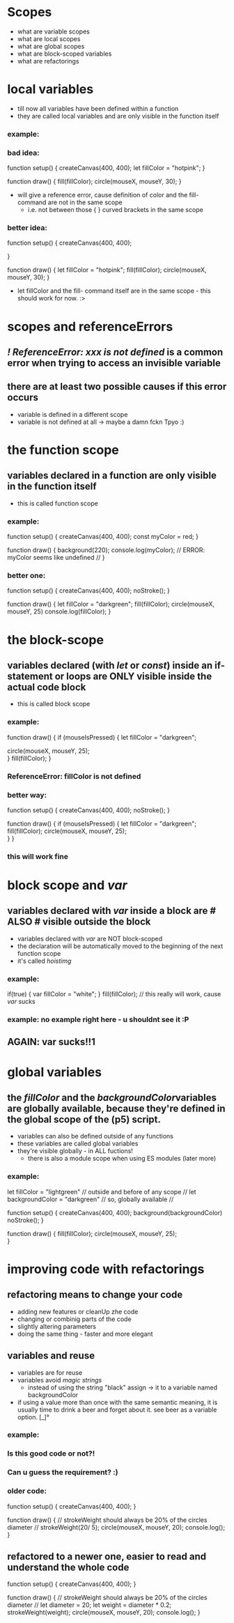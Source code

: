 # Scopes

- what are variable scopes
- what are local scopes
- what are global scopes
- what are block-scoped variables
- what are refactorings

# local variables

- till now all variables have been defined within a function
- they are called local variables and are only visible in the function itself

### example:

### bad idea:

function setup() {
  createCanvas(400, 400);
  let fillColor = "hotpink";
}

function draw() {
  fill(fillColor);
  circle(mouseX, mouseY, 30);
}

- will give a reference error, cause definition of color and the fill- command are not in the same scope
  - i.e. not between those { } curved brackets in the same scope

### better idea:

function setup() {
  createCanvas(400, 400);
  
}

function draw() {
  let fillColor = "hotpink";
  fill(fillColor);
  circle(mouseX, mouseY, 30);
}

- let fillColor and the fill- command itself are in the same scope - this should work for now. :>



# scopes and referenceErrors

## *! ReferenceError: xxx is not defined* is a common error when trying to access an invisible variable

## there are at least two possible causes if this error occurs

- variable is defined in a different scope
- variable is not defined at all -> maybe a damn fckn Tpyo :)


# the function scope

## variables declared in a function are only visible in the function itself

- this is called function scope

### example: 

function setup() {
  createCanvas(400, 400);
  const myColor = red;
}

function draw() {
  background(220);
  console.log(myColor); // ERROR: myColor seems like undefined //
}

### better one:

function setup() {
  createCanvas(400, 400);
  noStroke();
}

function draw() {
  let fillColor = "darkgreen";
  fill(fillColor);
  circle(mouseX, mouseY, 25)
  console.log(fillColor);
}

# the block-scope

## variables declared (with *let* or *const*) inside an if- statement or loops are ONLY visible inside the actual code block 

- this is called block scope

### example: 

function draw() {
  if (mouseIsPressed) {
  let fillColor = "darkgreen";
  
  circle(mouseX, mouseY, 25);  
    }
  fill(fillColor);
}

### ReferenceError: fillColor is not defined

### better way:

function setup() {
  createCanvas(400, 400);
  noStroke();
}

function draw() {
  if (mouseIsPressed) {
  let fillColor = "darkgreen";
   fill(fillColor);
  circle(mouseX, mouseY, 25);  
    }
}

### this will work fine


# block scope and *var*

## variables declared with *var* inside a block are # ALSO # visible outside the block

- variables declared with *var* are NOT block-scoped
- the declaration will be automatically moved to the beginning of the next function scope
- it's called *hoistimg*

### example:

if(true) {
    var fillColor = "white";
}
fill(fillColor); // this really will work, cause *var* sucks

### example: no example right here - u shouldnt see it :P

## AGAIN: var sucks!!1


# global variables

## the *fillColor* and the *backgroundColor*variables are globally available, because they're defined in the global scope of the (p5) script.

- variables can also be defined outside of any functions
- these variables are called global variables
- they're visible globally - in ALL fuctions!
  - there is also a module scope when using ES modules (later more)

### example:

let fillColor = "lightgreen"       // outside and before of any scope //
let backgroundColor = "darkgreen"   // so, globally available //

function setup() {
  createCanvas(400, 400);
  background(backgroundColor)
  noStroke();
}

function draw() {
   fill(fillColor);
  circle(mouseX, mouseY, 25);  
}


# improving code with refactorings

## refactoring means to change your code

- adding new features or cleanUp zhe code
- changing or combinig parts of the code
- slightly altering parameters
- doing the same thing - faster and more elegant

## variables and reuse

- variables are for reuse
- variables avoid *magic strings*
  - instead of using the string "black" assign -> it to a variable named backgroundColor
- if using a value more than once with the same semantic meaning, it is usually time to drink a beer and forget about it. see beer as a variable option. [_]°


### example: 
### Is this good code or not?!
### Can u guess the requirement? :)

### older code:

function setup() {
  createCanvas(400, 400);
}

function draw() {
  // strokeWeight should always be 20% of the circles diameter //
  strokeWeight(20/ 5);
  circle(mouseX, mouseY, 20);
  console.log();
}

## refactored to a newer one, easier to read and understand the whole code

function setup() {
  createCanvas(400, 400);
}

function draw() {
  // strokeWeight should always be 20% of the circles diameter //
  let diameter = 20;
  let weight = diameter * 0.2;
  strokeWeight(weight);
  circle(mouseX, mouseY, 20);
  console.log();
}